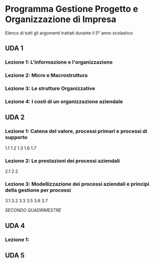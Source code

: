 # Programma Gestione Progetto e Organizzazione di Impresa
Elenco di tutti gli argomenti trattati durante il 5° anno scolastico 


## UDA 1

### Lezione 1: L'informazione e l'organizzazione
### Lezione 2: Micro e Macrostruttura

### Lezione 3: Le strutture Organizzative 

### Lezione 4: I costi di un organizzazione aziendale


## UDA 2
### Lezione 1: Catena del valore, processi primari e processi di supporto
1.1
1.2
1.3
1.6
1.7

### Lezione 2: Le prestazioni dei processi aziendali
2.1
2.2

### Lezione 3: Modellizzazione dei processi aziendali e principi della gestione per processi
3.1
3.2
3.3
3.5
3.6
3.7

*SECONDO QUADRIMESTRE*

## UDA 4

### Lezione 1:


## UDA 5
<!--stackedit_data:
eyJoaXN0b3J5IjpbLTExNTM2NTQ1OTAsMTc5NzY3ODQ0NSwxND
M2NDY4Njg4LDQxNDc2ODQ4NCwtNjkyOTQ0NDYzLC0xODgxNTAz
MzMxLC04NDMxMzM5NzYsMjExNTEyNzYwXX0=
-->